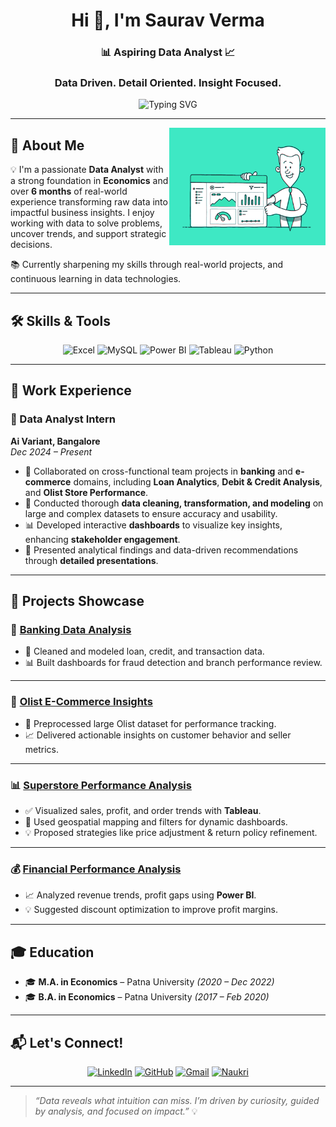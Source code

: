 <h1 align="center">Hi 👋, I'm Saurav Verma </h1>
<h3 align="center">📊 Aspiring Data Analyst 📈 </h3>
<h3 align="center"> Data Driven. Detail Oriented. Insight Focused.  </h3>
<p align="center">
  <img src="https://readme-typing-svg.demolab.com?font=Fira+Code&pause=1000&center=true&vCenter=true&width=500&lines=Turning+data+into+decisions...;Passionate+about+analytics+%26+insights;Let's+transform+raw+data+into+real+impact!" alt="Typing SVG" />
</p>

---
<img align="right" alt="Data Analyst" width="250" src="da1.gif">

## 👤 About Me

💡 I'm a passionate **Data Analyst** with a strong foundation in **Economics** and over **6 months** of real-world experience transforming raw data into impactful business insights. I enjoy working with data to solve problems, uncover trends, and support strategic decisions.

📚 Currently sharpening my skills through real-world projects, and continuous learning in data technologies.


---

## 🛠️ Skills & Tools

<div align="center">

![Excel](https://img.shields.io/badge/-Excel-217346?style=for-the-badge&logo=microsoft-excel&logoColor=white)
![MySQL](https://img.shields.io/badge/-MySQL-005C84?style=for-the-badge&logo=mysql&logoColor=white)
![Power BI](https://img.shields.io/badge/-Power%20BI-F2C811?style=for-the-badge&logo=power-bi&logoColor=black)
![Tableau](https://img.shields.io/badge/-Tableau-E97627?style=for-the-badge&logo=tableau&logoColor=white)
![Python](https://img.shields.io/badge/-Python-3776AB?style=for-the-badge&logo=python&logoColor=white)

</div>

---

## 🏢 Work Experience

### 📍 Data Analyst Intern  
**Ai Variant, Bangalore**  
*Dec 2024 – Present*

- 🤝 Collaborated on cross-functional team projects in **banking** and **e-commerce** domains, including **Loan Analytics**, **Debit & Credit Analysis**, and **Olist Store Performance**.
- 🧹 Conducted thorough **data cleaning, transformation, and modeling** on large and complex datasets to ensure accuracy and usability.
- 📊 Developed interactive **dashboards** to visualize key insights, enhancing **stakeholder engagement**.
- 🧠 Presented analytical findings and data-driven recommendations through **detailed presentations**.

---
## 💼 Projects Showcase

### 🏦 [Banking Data Analysis](https://github.com/Sauravverma29/Bank-Analytics)
- 💾 Cleaned and modeled loan, credit, and transaction data.
- 📊 Built dashboards for fraud detection and branch performance review.

---

### 🛒 [Olist E-Commerce Insights](https://github.com/Sauravverma29/Olist-Store-Analysis)
- 🧼 Preprocessed large Olist dataset for performance tracking.
- 📈 Delivered actionable insights on customer behavior and seller metrics.

---

### 📊 [Superstore Performance Analysis](https://github.com/Sauravverma29/Superstore-Performance-Analysis)
- ✅ Visualized sales, profit, and order trends with **Tableau**.
- 📍 Used geospatial mapping and filters for dynamic dashboards.
- 💡 Proposed strategies like price adjustment & return policy refinement.

---

### 💰 [Financial Performance Analysis](https://github.com/Sauravverma29/Financial-Performance-Analysis)
- 📈 Analyzed revenue trends, profit gaps using **Power BI**.
- 💡 Suggested discount optimization to improve profit margins.

---



## 🎓 Education

- 🎓 **M.A. in Economics** – Patna University *(2020 – Dec 2022)*
- 🎓 **B.A. in Economics** – Patna University *(2017 – Feb 2020)*

---

## 📬 Let's Connect!

<div align="center">

[![LinkedIn](https://img.shields.io/badge/-LinkedIn-blue?style=for-the-badge&logo=linkedin&logoColor=white)](https://www.linkedin.com/in/saurav-verma29)
[![GitHub](https://img.shields.io/badge/-GitHub-black?style=for-the-badge&logo=github&logoColor=white)](https://github.com/Sauravverma29)
[![Gmail](https://img.shields.io/badge/-Gmail-D14836?style=for-the-badge&logo=gmail&logoColor=white)](mailto:sauravverma1369@gmail.com)
[![Naukri](https://img.shields.io/badge/-Naukri-0073B1?style=for-the-badge&logo=naukri&logoColor=white)](https://www.naukri.com/mnjuser/homepage)


</div>

---


> *“Data reveals what intuition can miss. I’m driven by curiosity, guided by analysis, and focused on impact.”*  💡
